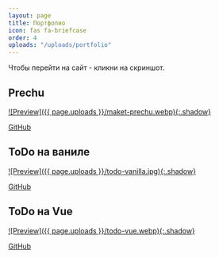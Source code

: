 ```yaml
---
layout: page
title: Портфолио
icon: fas fa-briefcase
order: 4
uploads: "/uploads/portfolio"
---
```


Чтобы перейти на сайт - кликни на скриншот.

## Prechu

[![Preview]({{ page.uploads }}/maket-prechu.webp){:.shadow}](https://seryibaran.github.io/maket-prechu/)

[GitHub](https://github.com/SeryiBaran/maket-prechu/)

## ToDo на ваниле

[![Preview]({{ page.uploads }}/todo-vanilla.jpg){:.shadow}](https://seryibaran.github.io/todo-vanilla/)

[GitHub](https://github.com/SeryiBaran/todo-vanilla/)

## ToDo на Vue

[![Preview]({{ page.uploads }}/todo-vue.webp){:.shadow}](https://seryibaran.github.io/todo-vue/)

[GitHub](https://github.com/SeryiBaran/todo-vue/)
